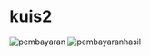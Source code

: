 # kuis2

![pembayaran](https://cloud.githubusercontent.com/assets/22139208/19962679/675e0b14-a1eb-11e6-870e-cf3d2b92b447.JPG)
![pembayaranhasil](https://cloud.githubusercontent.com/assets/22139208/19962680/6760ccd2-a1eb-11e6-9cb6-40db0f8c77aa.JPG)
